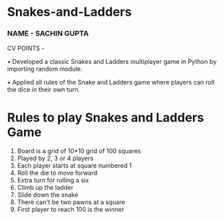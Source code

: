 # Snakes-and-Ladders
### NAME - SACHIN GUPTA 

CV POINTS -                                      

•	Developed a classic Snakes and Ladders multiplayer game in Python by importing random module. 

•	Applied all rules of the Snake and Ladders game where players can roll the dice in their own turn.
 

# Rules to play Snakes and Ladders Game
1. Board is a grid of 10*10 grid of 100 squares
2. Played by 2, 3 or 4 players
3. Each player starts at square numbered 1
4. Roll the die to move forward
5. Extra turn for rolling a six
6. Climb up the ladder
7. Slide down the snake
8. There can't be two pawns at a square
9. First player to reach 100 is the winner 
